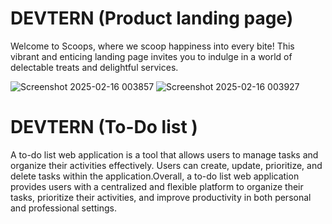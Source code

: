 


# DEVTERN   (Product landing page)
Welcome to Scoops, where we scoop happiness into every bite! This vibrant and enticing landing page invites you to indulge in a world of delectable treats and delightful services.

![Screenshot 2025-02-16 003857](https://github.com/user-attachments/assets/42fb4223-0112-409f-85e2-f9c1ea70704e)
![Screenshot 2025-02-16 003927](https://github.com/user-attachments/assets/fec14d14-c04b-4f73-8561-3c155143cba2)



# DEVTERN  (To-Do list )
A to-do list web application is a tool that allows users to manage tasks and organize their activities effectively. Users can create, update, prioritize, and delete tasks within the application.Overall, a to-do list web application provides users with a centralized and flexible platform to organize their tasks, prioritize their activities, and improve productivity in both personal and professional settings.


